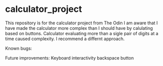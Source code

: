 # calculator_project
This repository is for the calculator project from The Odin 
I am aware that I have made the calculator more complex than I should have by calulating based on buttons.
Calculator evaluating more than a sigle pair of digits at a time caused complexity.
I recommend a differnt approach.


Known bugs:


Future improvements:
Keyboard interactivity
backspace button